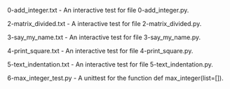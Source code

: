0-add_integer.txt - An interactive test for file 0-add_integer.py.

2-matrix_divided.txt - A interactive test for file 2-matrix_divided.py.

3-say_my_name.txt - An interactive test for file 3-say_my_name.py.

4-print_square.txt - An interactive test for file 4-print_square.py.

5-text_indentation.txt - An interactive test for file 5-text_indentation.py.

6-max_integer_test.py - A unittest for the function def max_integer(list=[]).
